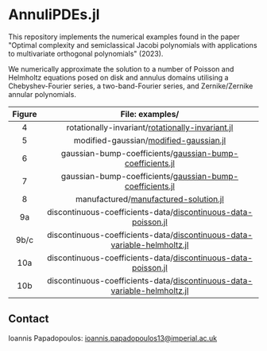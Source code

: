 # AnnuliPDEs.jl

This repository implements the numerical examples found in the paper "Optimal complexity and semiclassical Jacobi polynomials with applications to multivariate orthogonal polynomials" (2023).

We numerically approximate the solution to a number of Poisson and Helmholtz equations posed on disk and annulus domains utilising a Chebyshev-Fourier series, a two-band-Fourier series, and Zernike/Zernike annular polynomials.

|Figure|File: examples/|
|:-:|:-:|
|4|rotationally-invariant/[rotationally-invariant.jl](https://github.com/ioannisPApapadopoulos/AnnuliPDEs.jl/blob/main/examples/rotationally-invariant/rotationally-invariant.jl)|
|5|modified-gaussian/[modified-gaussian.jl](https://github.com/ioannisPApapadopoulos/AnnuliPDEs.jl/blob/main/examples/modified-gaussian/modified-gaussian.jl)|
|6|gaussian-bump-coefficients/[gaussian-bump-coefficients.jl](https://github.com/ioannisPApapadopoulos/AnnuliPDEs.jl/blob/main/examples/gaussian-bump-coefficients/gaussian-bump-coefficients.jl)|
|7|gaussian-bump-coefficients/[gaussian-bump-coefficients.jl](https://github.com/ioannisPApapadopoulos/AnnuliPDEs.jl/blob/main/examples/gaussian-bump-coefficients/gaussian-bump-coefficients.jl)|
|8|manufactured/[manufactured-solution.jl](https://github.com/ioannisPApapadopoulos/AnnuliPDEs.jl/blob/main/examples/manufactured/manufactured-solution.jl)|
|9a|discontinuous-coefficients-data/[discontinuous-data-poisson.jl](https://github.com/ioannisPApapadopoulos/AnnuliPDEs.jl/blob/main/examples/discontinuous-coefficients-data/discontinuous-data-poisson.jl)|
|9b/c|discontinuous-coefficients-data/[discontinuous-data-variable-helmholtz.jl](https://github.com/ioannisPApapadopoulos/AnnuliPDEs.jl/blob/main/examples/discontinuous-coefficients-data/discontinuous-data-variable-helmholtz.jl)|
|10a|discontinuous-coefficients-data/[discontinuous-data-poisson.jl](https://github.com/ioannisPApapadopoulos/AnnuliPDEs.jl/blob/main/examples/discontinuous-coefficients-data/discontinuous-data-poisson.jl)|
|10b|discontinuous-coefficients-data/[discontinuous-data-variable-helmholtz.jl](https://github.com/ioannisPApapadopoulos/AnnuliPDEs.jl/blob/main/examples/discontinuous-coefficients-data/discontinuous-data-variable-helmholtz.jl)|

## Contact
Ioannis Papadopoulos: ioannis.papadopoulos13@imperial.ac.uk
